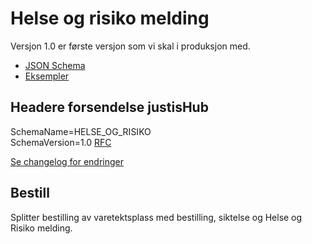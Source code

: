 # Helse og risiko melding
Versjon 1.0 er første versjon som vi skal i produksjon med.
* [JSON Schema](1.0/helseOgRisiko.schema.json)
* [Eksempler](1.0/eksempelfiler/)

## Headere forsendelse justisHub
SchemaName=HELSE_OG_RISIKO  
SchemaVersion=1.0
[RFC](../../../rfc/MessageName-header.md)

[Se changelog for endringer](changelog.md)

## Bestill
Splitter bestilling av varetektsplass med bestilling, siktelse og Helse og Risiko melding.